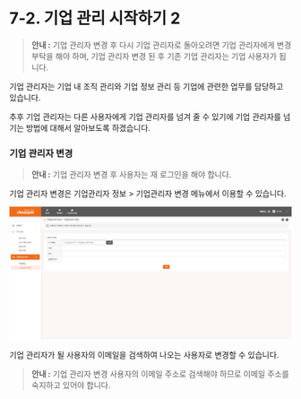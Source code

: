 # 7-2. 기업 관리 시작하기 2



> **안내 :** 기업 관리자 변경 후 다시 기업 관리자로 돌아오려면 기업 관리자에게 변경 부탁을 해야 하며, 기업 관리자 변경 된 후 기존 기업 관리자는 기업 사용자가 됩니다.

기업 관리자는 기업 내 조직 관리와 기업 정보 관리 등 기업에 관련한 업무를 담당하고 있습니다.

추후 기업 관리자는 다른 사용자에게 기업 관리자를 넘겨 줄 수 있기에 기업 관리자를 넘기는 방법에 대해서 알아보도록 하겠습니다.

### **기업 관리자 변경**

> **안내 :** 기업 관리자 변경 후 사용자는 재 로그인을 해야 합니다.

기업 관리자 변경은 기업관리자 정보 &gt; 기업관리자 변경 메뉴에서 이용할 수 있습니다.

![](../../.gitbook/assets/image%20%2881%29.png)

기업 관리자가 될 사용자의 이메일을 검색하여 나오는 사용자로 변경할 수 있습니다.

> **안내 :** 기업 관리자 변경 사용자의 이메일 주소로 검색해야 하므로 이메일 주소를 숙지하고 있어야 합니다.

